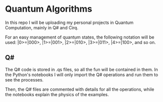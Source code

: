 # Quantum Algorithms
In this repo I will be uploading my personal projects in Quantum Computation, mainly in Q# and Cirq.

For an easy management of quantum states, the following notation will be used:
|0>=|000>, |1>=|001>, |2>=|010>, |3>=|011>, |4>=|100>, and so on.
## Q#
The Q# code is stored in .qs files, so all the fun will be contained in them. In the Python's notebooks I will only import the Q# operations and run them to see the processes.

Then, the Q# files are commented with details for all the operations, while the notebooks explain the physics of the examples.